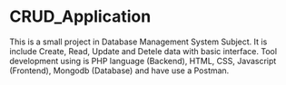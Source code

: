 # CRUD_Application
This is a small project in Database Management System Subject. It is include Create, Read, Update and Detele data with basic interface.
Tool development using is PHP language (Backend), HTML, CSS, Javascript (Frontend), Mongodb (Database) and have use a Postman.
